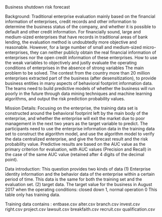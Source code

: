 Business shutdown risk forecast

Background:
Traditional enterprise evaluation mainly based on the financial information of enterprises, credit records and other information to determine the business status of the company, and whether it is possible to default and other credit information. For financially sound, large and medium-sized enterprises that have records in traditional areas of bank lending, the evaluation method is undoubtedly more objective and reasonable. However, for a large number of small and medium-sized micro-enterprises, they can neither publicly obtain the real financial information of enterprises nor the open credit information of these enterprises. How to use the weak variables to objectively and justly evaluate the operating conditions of enterprises in the absence of strong variables The main problem to be solved.
The contest from the country more than 20 million enterprises extracted part of the business (after desensitization), to provide business entities in many aspects of behavioral footprint information data. The teams need to build predictive models of whether the business will run poorly in the future through data mining techniques and machine learning algorithms, and output the risk prediction probability values.

Mission Details:
Focusing on the enterprise, the training data set is constructed around the behavioral footprint left by the main body of the enterprise, and whether the enterprise will exit the market due to poor management in the next two years as the target variable to predict.
The participants need to use the enterprise information data in the training data set to construct the algorithm model, and use the algorithm model to verify the data centralized enterprise, and give the forecast result and the risk probability value.
Predictive results are based on the AUC value as the primary criterion for evaluation, with AUC values (Precision and Recall) in the case of the same AUC value (retained after 4 digits of the decimal point).

Data introduction:
This question provides two kinds of data
(1) Enterprise identity information and the behavior data of the enterprise within a certain period of time. This data is the same for both the training set and the evaluation set.
(2) target data. The target value for the business in August 2017 when the operating conditions: closed down 1, normal operation 0
This table only has training data.

Training data contains :
entbase.csv
alter.csv
branch.csv
invest.csv
right.csv
project.csv
lawsuit.csv
breakfaith.csv
recruit.csv
qualification.csv

